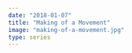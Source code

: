 ```yaml
---
date: "2018-01-07"
title: "Making of a Movement"
image: "making-of-a-movement.jpg"
type: series
---
```


